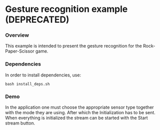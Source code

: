 # Gesture recognition example (DEPRECATED)

### Overview
This example is intended to present the gesture recognition for the Rock-Paper-Scissor game.

### Dependencies
In order to install dependencies, use:
```console
bash install_deps.sh
```

### Demo
In the application one must choose the appropriate sensor type together with the mode they are using. After which the Initialization has to be sent. When everything is initialized the stream can be started with the Start stream button. 